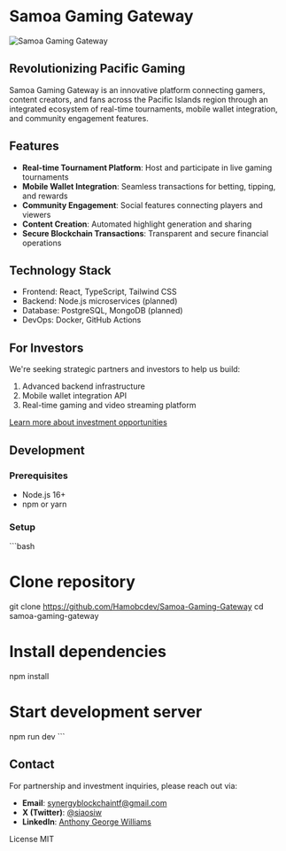# Samoa Gaming Gateway

![Samoa Gaming Gateway](https://via.placeholder.com/1200x600?text=Samoa+Gaming+Gateway)

## Revolutionizing Pacific Gaming

Samoa Gaming Gateway is an innovative platform connecting gamers, content creators, and fans across the Pacific Islands region through an integrated ecosystem of real-time tournaments, mobile wallet integration, and community engagement features.

## Features

- **Real-time Tournament Platform**: Host and participate in live gaming tournaments
- **Mobile Wallet Integration**: Seamless transactions for betting, tipping, and rewards
- **Community Engagement**: Social features connecting players and viewers
- **Content Creation**: Automated highlight generation and sharing
- **Secure Blockchain Transactions**: Transparent and secure financial operations

## Technology Stack

- Frontend: React, TypeScript, Tailwind CSS
- Backend: Node.js microservices (planned)
- Database: PostgreSQL, MongoDB (planned)
- DevOps: Docker, GitHub Actions

## For Investors

We're seeking strategic partners and investors to help us build:

1. Advanced backend infrastructure
2. Mobile wallet integration API
3. Real-time gaming and video streaming platform

[Learn more about investment opportunities](https://username.github.io/samoa-gaming-gateway/investor)

## Development

### Prerequisites

- Node.js 16+
- npm or yarn

### Setup

\`\`\`bash
# Clone repository
git clone https://github.com/Hamobcdev/Samoa-Gaming-Gateway
cd samoa-gaming-gateway

# Install dependencies
npm install

# Start development server
npm run dev
\`\`\`

## Contact

For partnership and investment inquiries, please reach out via:

- **Email**: [synergyblockchaintf@gmail.com](mailto:synergyblockchaintf@gmail.com)
- **X (Twitter)**: [@siaosiw](https://x.com/siaosiw)
- **LinkedIn**: [Anthony George Williams](https://linkedin.com/in/anthony-george-williams)

License
MIT
